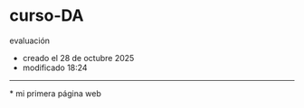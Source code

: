 # curso-DA
evaluación 

* creado el 28 de octubre 2025
* modificado 18:24
<hr>
* mi primera página web
